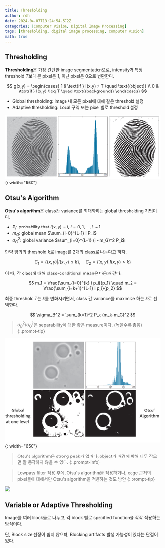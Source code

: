 ```yaml
---
title: Thresholding
author: rdh
date: 2024-04-07T13:24:54.572Z
categories: [Computer Vision, Digital Image Processing]
tags: [thresholding, digital image processing, computer vision]
math: true
---
```

## Thresholding
**Thresholding**은 가장 간단한 image segmentation으로, intensity가 특정 threshold $T$보다 큰 pixel은 1, 아닌 pixel은 0으로 변환한다.

$$
g(x,y) = 
\begin{cases} 
1 & \text{if } I(x,y) > T \quad \text{(object)} \\ 
0 & \text{if } I(x,y) \leq T \quad \text{(background)}
\end{cases}
$$

* Global thresholding: image 내 모든 pixel에 대해 같은 threshold 설정
* Adaptive thresholding: Local 구역 또는 pixel 별로 threshold 설정

![](/assets/img/thresholding-01.png){: width="550"}

## Otsu's Algorithm
**Otsu's algorithm**은 class간 variance를 최대화하는 global thresholding 기법이다.

* $P_i$: probability that $I(x,y) = i,$ $i = 0, 1, \ldots, L-1$
* $m_G$: global mean $\sum_{i=0}^{L-1} i P_i$
* $\sigma_G^2$: global variance $\sum_{i=0}^{L-1} (i - m_G)^2 P_i$

만약 임의의 threshold $k$로 image를 2개의 class로 나눈다고 하자.

$$
C_1 = \{(x,y) | I(x,y) \leq k\}, \quad C_2 = \{(x,y) | I(x,y) > k\}
$$

이 때, 각 class에 대해 class-conditional mean은 다음과 같다.

$$
m_1 = \frac{\sum_{i=0}^{k} i p_i}{p_1} \quad m_2 = \frac{\sum_{i=k+1}^{L-1} i p_i}{p_2}
$$

최종 threshold $T$는 $k$를 변화시키면서, class 간 variance를 maximize 하는 $k$로 선택한다.

$$
\sigma_B^2 = \sum_{k=1}^2 P_k (m_k-m_G)^2
$$

> $\sigma_B^2/\sigma_G^2$은 separability에 대한 좋은 measure이다. (높을수록 좋음)
{:.prompt-tip}

![](/assets/img/thresholding-02.png){: width="650"}

> Otsu's algorithm은 strong peak가 없거나, object가 배경에 비해 너무 작으면 잘 동작하지 않을 수 있다.
{:.prompt-info}

> Lowpass filter 적용 후에, Otsu's algorithm을 적용하거나, edge 근처의 pixel들에 대해서만 Otsu's algorithm을 적용하는 것도 방안
{:.prompt-tip}

![](/images/21bcc7ca-336e-47f6-83da-4cc53dfa1b88-image.png)

## Variable or Adaptive Thresholding
Image를 여러 block들로 나누고, 각 block 별로 specified function을 각각 적용하는 방식이다.

단, Block size 선정이 쉽지 않으며, Blocking artifacts 발생 가능성이 있다는 단점이 있다.